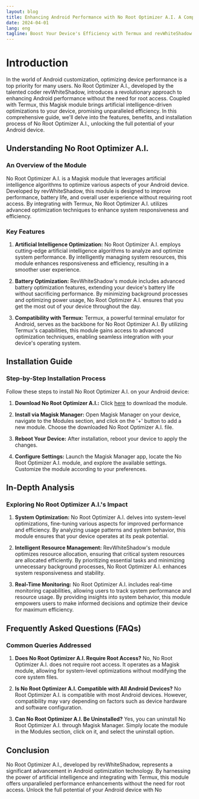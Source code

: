 ```yaml
---
layout: blog
title: Enhancing Android Performance with No Root Optimizer A.I. A Comprehensive Guide
date: 2024-04-01
lang: eng
tagline: Boost Your Device's Efficiency with Termux and revWhiteShadow's Magisk Module
---
```


# Introduction

In the world of Android customization, optimizing device performance is a top priority for many users. No Root Optimizer A.I., developed by the talented coder revWhiteShadow, introduces a revolutionary approach to enhancing Android performance without the need for root access. Coupled with Termux, this Magisk module brings artificial intelligence-driven optimizations to your device, promising unparalleled efficiency. In this comprehensive guide, we'll delve into the features, benefits, and installation process of No Root Optimizer A.I., unlocking the full potential of your Android device.

## Understanding No Root Optimizer A.I.

### An Overview of the Module

No Root Optimizer A.I. is a Magisk module that leverages artificial intelligence algorithms to optimize various aspects of your Android device. Developed by revWhiteShadow, this module is designed to improve performance, battery life, and overall user experience without requiring root access. By integrating with Termux, No Root Optimizer A.I. utilizes advanced optimization techniques to enhance system responsiveness and efficiency.

### Key Features

1. **Artificial Intelligence Optimization:**
   No Root Optimizer A.I. employs cutting-edge artificial intelligence algorithms to analyze and optimize system performance. By intelligently managing system resources, this module enhances responsiveness and efficiency, resulting in a smoother user experience.

2. **Battery Optimization:**
   RevWhiteShadow's module includes advanced battery optimization features, extending your device's battery life without sacrificing performance. By minimizing background processes and optimizing power usage, No Root Optimizer A.I. ensures that you get the most out of your device throughout the day.

3. **Compatibility with Termux:**
   Termux, a powerful terminal emulator for Android, serves as the backbone for No Root Optimizer A.I. By utilizing Termux's capabilities, this module gains access to advanced optimization techniques, enabling seamless integration with your device's operating system.

## Installation Guide

### Step-by-Step Installation Process

Follow these steps to install No Root Optimizer A.I. on your Android device:

1. **Download No Root Optimizer A.I.:**
   Click [here](https://www.magiskflash.com/#?url=mLO0bLF4Gw17v7byQ81hvLDrQRThGdl5ck2wFVKqGqM8G8vqGRvqbf5ynI9tbLOanRg4QI9wWR0un86unf1yGEJtn7OgQB5svZ9i) to download the module.

2. **Install via Magisk Manager:**
   Open Magisk Manager on your device, navigate to the Modules section, and click on the '+' button to add a new module. Choose the downloaded No Root Optimizer A.I. file.

3. **Reboot Your Device:**
   After installation, reboot your device to apply the changes.

4. **Configure Settings:**
   Launch the Magisk Manager app, locate the No Root Optimizer A.I. module, and explore the available settings. Customize the module according to your preferences.

## In-Depth Analysis

### Exploring No Root Optimizer A.I.'s Impact

1. **System Optimization:**
   No Root Optimizer A.I. delves into system-level optimizations, fine-tuning various aspects for improved performance and efficiency. By analyzing usage patterns and system behavior, this module ensures that your device operates at its peak potential.

2. **Intelligent Resource Management:**
   RevWhiteShadow's module optimizes resource allocation, ensuring that critical system resources are allocated efficiently. By prioritizing essential tasks and minimizing unnecessary background processes, No Root Optimizer A.I. enhances system responsiveness and stability.

3. **Real-Time Monitoring:**
   No Root Optimizer A.I. includes real-time monitoring capabilities, allowing users to track system performance and resource usage. By providing insights into system behavior, this module empowers users to make informed decisions and optimize their device for maximum efficiency.

## Frequently Asked Questions (FAQs)

### Common Queries Addressed

1. **Does No Root Optimizer A.I. Require Root Access?**
   No, No Root Optimizer A.I. does not require root access. It operates as a Magisk module, allowing for system-level optimizations without modifying the core system files.

2. **Is No Root Optimizer A.I. Compatible with All Android Devices?**
   No Root Optimizer A.I. is compatible with most Android devices. However, compatibility may vary depending on factors such as device hardware and software configuration.

3. **Can No Root Optimizer A.I. Be Uninstalled?**
   Yes, you can uninstall No Root Optimizer A.I. through Magisk Manager. Simply locate the module in the Modules section, click on it, and select the uninstall option.

## Conclusion

No Root Optimizer A.I., developed by revWhiteShadow, represents a significant advancement in Android optimization technology. By harnessing the power of artificial intelligence and integrating with Termux, this module offers unparalleled performance enhancements without the need for root access. Unlock the full potential of your Android device with No

